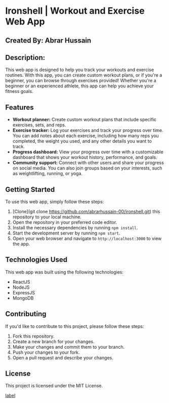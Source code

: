# Ironshell | Workout and Exercise Web App

## Created By: Abrar Hussain 

## Description:
This web app is designed to help you track your workouts and exercise routines. With this app, you can create custom workout plans, or if you're a beginner, you can browse through exercises provided! Whether you're a beginner or an experienced athlete, this app can help you achieve your fitness goals.

## Features

- **Workout planner:** Create custom workout plans that include specific exercises, sets, and reps.
- **Exercise tracker:** Log your exercises and track your progress over time. You can add notes about each exercise, including how many reps you completed, the weight you used, and any other details you want to track.
- **Progress dashboard:** View your progress over time with a customizable dashboard that shows your workout history, performance, and goals.
- **Community support:** Connect with other users and share your progress on social media. You can also join groups based on your interests, such as weightlifting, running, or yoga.

## Getting Started

To use this web app, simply follow these steps:

1. [Clone](git clone https://github.com/abrarhussain-00/ironshell.git) this repository to your local machine.
2. Open the repository in your preferred code editor.
3. Install the necessary dependencies by running `npm install`.
4. Start the development server by running `npm start`.
5. Open your web browser and navigate to `http://localhost:3000` to view the app.

## Technologies Used

This web app was built using the following technologies:

- ReactJS
- NodeJS
- ExpressJS
- MongoDB

## Contributing

If you'd like to contribute to this project, please follow these steps:

1. Fork this repository.
2. Create a new branch for your changes.
3. Make your changes and commit them to your branch.
4. Push your changes to your fork.
5. Open a pull request and describe your changes.

## License

This project is licensed under the MIT License.

[label](../../../../../Desktop/Screen%20Recording%202023-05-05%20at%2011.32.23%20AM.mov)

